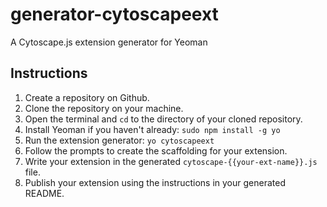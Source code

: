 generator-cytoscapeext
======================

A Cytoscape.js extension generator for Yeoman


## Instructions

1. Create a repository on Github.
1. Clone the repository on your machine.
1. Open the terminal and `cd` to the directory of your cloned repository.
1. Install Yeoman if you haven't already: `sudo npm install -g yo`
1. Run the extension generator: `yo cytoscapeext`
1. Follow the prompts to create the scaffolding for your extension.
1. Write your extension in the generated `cytoscape-{{your-ext-name}}.js` file.
1. Publish your extension using the instructions in your generated README.